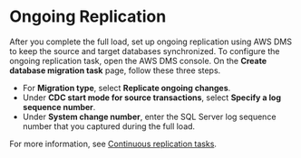 # Ongoing Replication<a name="chap-manageddatabases.sql-server-rds-sql-server-replication"></a>

After you complete the full load, set up ongoing replication using AWS DMS to keep the source and target databases synchronized\. To configure the ongoing replication task, open the AWS DMS console\. On the **Create database migration task** page, follow these three steps\.
+ For **Migration type**, select **Replicate ongoing changes**\.
+ Under **CDC start mode for source transactions**, select **Specify a log sequence number**\.
+ Under **System change number**, enter the SQL Server log sequence number that you captured during the full load\.

For more information, see [Continuous replication tasks](https://docs.aws.amazon.com/dms/latest/userguide/CHAP_Task.CDC.html)\.